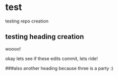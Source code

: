 # test
testing repo creation

## testing heading creation
woooo!

okay lets see if these edits commit, lets ride!

###also another heading because three is a party :)


